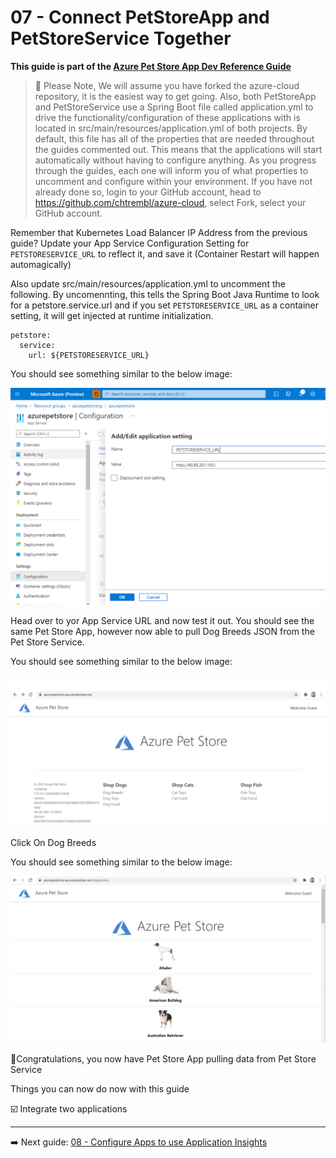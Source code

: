 # 07 - Connect PetStoreApp and PetStoreService Together

__This guide is part of the [Azure Pet Store App Dev Reference Guide](../README.md)__

> 📝 Please Note, We will assume you have forked the azure-cloud repository, it is the easiest way to get going. Also, both PetStoreApp and PetStoreService use a Spring Boot file called application.yml to drive the functionality/configuration of these applications with is located in src/main/resources/application.yml of both projects. By default, this file has all of the properties that are needed throughout the guides commented out. This means that the applications will start automatically without having to configure anything. As you progress through the guides, each one will inform you of what properties to uncomment and configure within your environment. If you have not already done so, login to your GitHub account, head to https://github.com/chtrembl/azure-cloud, select Fork, select your GitHub account.

Remember that Kubernetes Load Balancer IP Address from the previous guide? Update your App Service Configuration Setting for ```PETSTORESERVICE_URL``` to reflect it, and save it (Container Restart will happen automagically)

Also update src/main/resources/application.yml to uncomment the following. By uncomennting, this tells the Spring Boot Java Runtime to look for a petstore.service.url and if you set ```PETSTORESERVICE_URL``` as a container setting, it will get injected at runtime initialization.

```
petstore:
  service:
    url: ${PETSTORESERVICE_URL}
```

You should see something similar to the below image:

![](images/appservice1.png)

Head over to yor App Service URL and now test it out. You should see the same Pet Store App, however now able to pull Dog Breeds JSON from the Pet Store Service.

You should see something similar to the below image:

![](images/appservice2.png)

Click On Dog Breeds

You should see something similar to the below image:

![](images/appservice3.png)

🎉Congratulations, you now have Pet Store App pulling data from Pet Store Service

Things you can now do now with this guide

☑️ Integrate two applications

---
➡️ Next guide: [08 - Configure Apps to use Application Insights](../08-configure-apps-to-use-application-insights/README.md)
